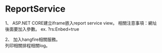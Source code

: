 # ReportService
1、
ASP.NET CORE建立iframe嵌入report service view。
相關注意事項：網址後面要加入參數。
ex. ?rs:Enbed=true

2、
加入hangfire相關服務。</br>
列印相關排程相關log。
